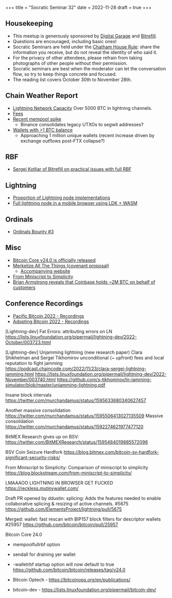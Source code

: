 +++
title = "Socratic Seminar 32"
date = 2022-11-28
draft = true
+++

Housekeeping
------------

- This meetup is generously sponsored by [Digital Garage](https://dg717.com/) and [Bitrefill](https://bitrefill.com/).
- Questions are encouraged, including basic ones!
- Socratic Seminars are held under the [Chatham House Rule](https://www.chathamhouse.org/about-us/chatham-house-rule): share the information you receive, but do not reveal the identity of who said it.
- For the privacy of other attendees, please refrain from taking photographs of other people without their permission.
- Socratic seminars are best when the moderator can let the conversation flow, so try to keep things concrete and focused.
- The reading list covers October 30th to November 28th.


Chain Weather Report
--------------------
- [Lightning Network Capacity](https://bitcoinvisuals.com/ln-capacity) Over 5000 BTC in lightning channels.
- [Fees](https://transactionfee.info/charts/fees-package-feerates/)
- [Recent mempool spike](https://www.bitcoin-mempool.info/#BTC,1y,weight)
  - Binance consolidates legacy UTXOs to segwit addresses?
- [Wallets with >1 BTC balance](https://www.lookintobitcoin.com/charts/wallets-greater-than-1-btc/)
  -  Approaching 1 million unique wallets (recent increase driven by exchange outflows post-FTX collapse?)

RBF
---
- [Sergej Kotliar of Bitrefill on practical issues with full RBF](https://lists.linuxfoundation.org/pipermail/bitcoin-dev/2022-October/021056.html)

Lightning
--------
- [Proportion of Lightning node implementations](https://stacker.news/items/97320)
- [Full lightning node in a mobile browser using LDK + WASM](https://twitter.com/benthecarman/status/1595395624010190850?s=46&t=PGN3o7U19B-QRVYkcgTj9w)

Ordinals
--------
- [Ordinals Bounty #3](https://docs.ordinals.com/bounty/3.html)

Misc
----
- [Bitcoin Core v24.0 is officially released](https://github.com/bitcoin/bitcoin/releases/tag/v24.0)
- [Merkelize All The Things (covenant proposal)](https://lists.linuxfoundation.org/pipermail/bitcoin-dev/2022-November/021182.html)
  - [Accompanying website](https://merkle.fun)
- [From Miniscript to Simplicity](https://blog.blockstream.com/from-miniscript-to-simplicity/)
- [Brian Armstrong reveals that Coinbase holds ~2M BTC on behalf of customers](https://twitter.com/brian_armstrong/status/1595126123439923200?s=20&t=CiKYJqsES4eiScqZdsiFuw)

Conference Recordings
---------------------
- [Pacific Bitcoin 2022 - Recordings](https://www.youtube.com/watch?v=h7YAWhvFY9Y&list=PLoB1eZWSVHVaCfQJ_Suq9gBw0fCyUKELP)
- [Adopting Bitcoin 2022 - Recordings](https://www.youtube.com/@adoptingbitcoin/videos)

[Lightning-dev] Fat Errors: attributing errors on LN
https://lists.linuxfoundation.org/pipermail/lightning-dev/2022-October/003723.html

[Lightning-dev] Unjamming lightning (new research paper)
Clara Shikhelman and Sergei Tikhomirov
unconditional (~ upfront) fees and local reputation to fight jamming
https://podcast.chaincode.com/2022/11/23/clara-sergei-lightning-jamming.html
https://lists.linuxfoundation.org/pipermail/lightning-dev/2022-November/003740.html
https://github.com/s-tikhomirov/ln-jamming-simulator/blob/master/unjamming-lightning.pdf

Insane block intervals
https://twitter.com/murchandamus/status/1595633680340627457

Another massive consolidation
https://twitter.com/murchandamus/status/1595506413027135509
Massive consolidation
https://twitter.com/murchandamus/status/1592274621977477120

BitMEX Research gives up on BSV:
https://twitter.com/BitMEXResearch/status/1595484019885572096

BSV Coin Seizure Hardfork
https://blog.bitmex.com/bitcoin-sv-hardfork-significant-security-risks/

From Miniscript to Simplicity: Comparison of miniscript to simplicity
https://blog.blockstream.com/from-miniscript-to-simplicity/

LMAAAOO LIGHTNING IN BROWSER GET FUCKED
https://reckless.mutinywallet.com/

Draft PR opened by ddustin: splicing: Adds the features needed to enable collaborative splicing & resizing of active channels. #5675
https://github.com/ElementsProject/lightning/pull/5675

Merged: wallet: fast rescan with BIP157 block filters for descriptor wallets #25957
https://github.com/bitcoin/bitcoin/pull/25957

Bitcoin Core 24.0
- mempoolfullrbf option
- sendall for draining yer wallet
- -walletrbf startup option will now default to true
https://github.com/bitcoin/bitcoin/releases/tag/v24.0

- Bitcoin Optech - https://bitcoinops.org/en/publications/
- bitcoin-dev - https://lists.linuxfoundation.org/pipermail/bitcoin-dev/
